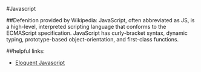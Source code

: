 #Javascript

##Defenition provided by Wikipedia: JavaScript, often abbreviated as JS, is a high-level, interpreted scripting language that conforms to the ECMAScript specification. JavaScript has curly-bracket syntax, dynamic typing, prototype-based object-orientation, and first-class functions.

##helpful links:
* <a href="http://eloquentjavascript.net/">Eloquent Javascript</a>

